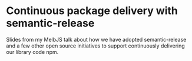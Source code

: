 # Continuous package delivery with semantic-release

Slides from my MelbJS talk about how we have adopted semantic-release and a few other open source initiatives to support continuously delivering our library code npm.